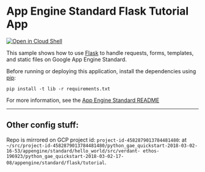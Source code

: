 # App Engine Standard Flask Tutorial App

[![Open in Cloud Shell][shell_img]][shell_link]

[shell_img]: http://gstatic.com/cloudssh/images/open-btn.png
[shell_link]: https://console.cloud.google.com/cloudshell/open?git_repo=https://github.com/GoogleCloudPlatform/python-docs-samples&page=editor&open_in_editor=appengine/standard/flask/tutorial/README.md

This sample shows how to use [Flask](http://flask.pocoo.org/) to handle
requests, forms, templates, and static files on Google App Engine Standard.

Before running or deploying this application, install the dependencies using
[pip](http://pip.readthedocs.io/en/stable/):

    pip install -t lib -r requirements.txt

For more information, see the [App Engine Standard README](../../README.md)

-----

## Other config stuff:

Repo is mirrored on GCP project id: `project-id-4582879013784481480`:
at `~/src/project-id-4582879013784481480/python_gae_quickstart-2018-03-02-16-53/appengine/standard/hello_world/src/verdant-
ethos-196923/python_gae_quickstart-2018-03-02-17-08/appengine/standard/flask/tutorial`.